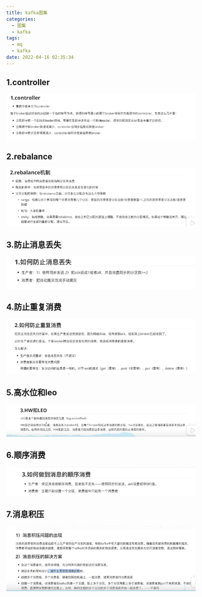 ```yaml
---
title: kafka图集
categories:
  - 图集
  - kafka
tags:
  - mq
  - kafka
date: 2022-04-16 02:35:34
---
```


## 1.controller

<img src="\images\kafka\controller.png"  />

<!-- more -->

## 2.rebalance

<img src="\images\kafka\rebalance.png"  />

## 3.防止消息丢失

<img src="\images\kafka\防止消息丢失.png"  />

## 4.防止重复消费

<img src="\images\kafka\防止重复消费.png"  />

## 5.高水位和leo

<img src="\images\kafka\高水位和leo.png"  />

## 6.顺序消费

<img src="\images\kafka\顺序消费.png"  />

## 7.消息积压

<img src="\images\kafka\消息积压.png"  />
